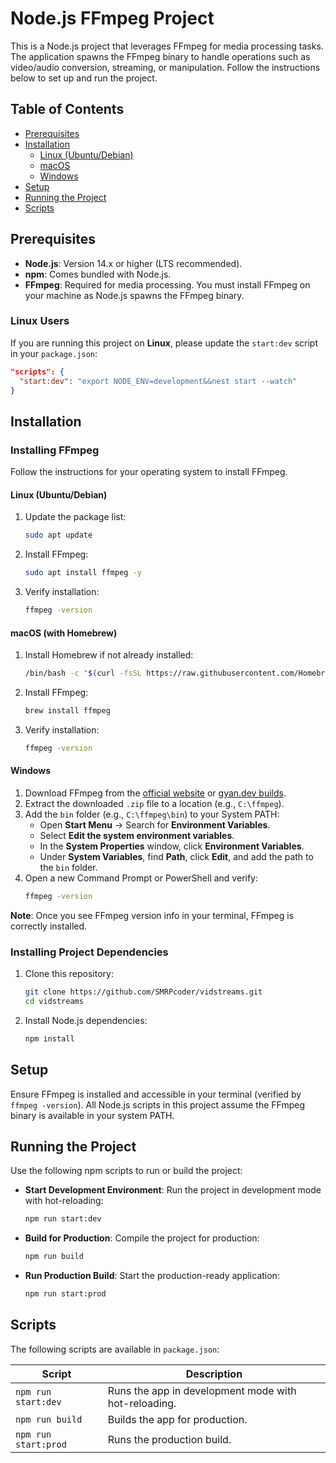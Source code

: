 # Node.js FFmpeg Project

This is a Node.js project that leverages FFmpeg for media processing tasks. The application spawns the FFmpeg binary to handle operations such as video/audio conversion, streaming, or manipulation. Follow the instructions below to set up and run the project.

## Table of Contents
- [Prerequisites](#prerequisites)
- [Installation](#installation)
  - [Linux (Ubuntu/Debian)](#linux-ubuntudebian)
  - [macOS](#macos)
  - [Windows](#windows)
- [Setup](#setup)
- [Running the Project](#running-the-project)
- [Scripts](#scripts)

## Prerequisites
- **Node.js**: Version 14.x or higher (LTS recommended).
- **npm**: Comes bundled with Node.js.
- **FFmpeg**: Required for media processing. You must install FFmpeg on your machine as Node.js spawns the FFmpeg binary.

### Linux Users

If you are running this project on **Linux**, please update the `start:dev` script in your `package.json`:

```json
"scripts": {
  "start:dev": "export NODE_ENV=development&&nest start --watch"
}
```

## Installation
### Installing FFmpeg
Follow the instructions for your operating system to install FFmpeg.

#### Linux (Ubuntu/Debian)
1. Update the package list:
   ```bash
   sudo apt update
   ```
2. Install FFmpeg:
   ```bash
   sudo apt install ffmpeg -y
   ```
3. Verify installation:
   ```bash
   ffmpeg -version
   ```

#### macOS (with Homebrew)
1. Install Homebrew if not already installed:
   ```bash
   /bin/bash -c "$(curl -fsSL https://raw.githubusercontent.com/Homebrew/install/HEAD/install.sh)"
   ```
2. Install FFmpeg:
   ```bash
   brew install ffmpeg
   ```
3. Verify installation:
   ```bash
   ffmpeg -version
   ```

#### Windows
1. Download FFmpeg from the [official website](https://ffmpeg.org/download.html) or [gyan.dev builds](https://www.gyan.dev/ffmpeg/builds/).
2. Extract the downloaded `.zip` file to a location (e.g., `C:\ffmpeg`).
3. Add the `bin` folder (e.g., `C:\ffmpeg\bin`) to your System PATH:
   - Open **Start Menu** → Search for **Environment Variables**.
   - Select **Edit the system environment variables**.
   - In the **System Properties** window, click **Environment Variables**.
   - Under **System Variables**, find **Path**, click **Edit**, and add the path to the `bin` folder.
4. Open a new Command Prompt or PowerShell and verify:
   ```bash
   ffmpeg -version
   ```

**Note**: Once you see FFmpeg version info in your terminal, FFmpeg is correctly installed.

### Installing Project Dependencies
1. Clone this repository:
   ```bash
   git clone https://github.com/SMRPcoder/vidstreams.git
   cd vidstreams
   ```
2. Install Node.js dependencies:
   ```bash
   npm install
   ```

## Setup
Ensure FFmpeg is installed and accessible in your terminal (verified by `ffmpeg -version`). All Node.js scripts in this project assume the FFmpeg binary is available in your system PATH.

## Running the Project
Use the following npm scripts to run or build the project:

- **Start Development Environment**:
  Run the project in development mode with hot-reloading:
  ```bash
  npm run start:dev
  ```

- **Build for Production**:
  Compile the project for production:
  ```bash
  npm run build
  ```

- **Run Production Build**:
  Start the production-ready application:
  ```bash
  npm run start:prod
  ```

## Scripts
The following scripts are available in `package.json`:

| Script            | Description                              |
|-------------------|------------------------------------------|
| `npm run start:dev`  | Runs the app in development mode with hot-reloading. |
| `npm run build`      | Builds the app for production.           |
| `npm run start:prod` | Runs the production build.               |

